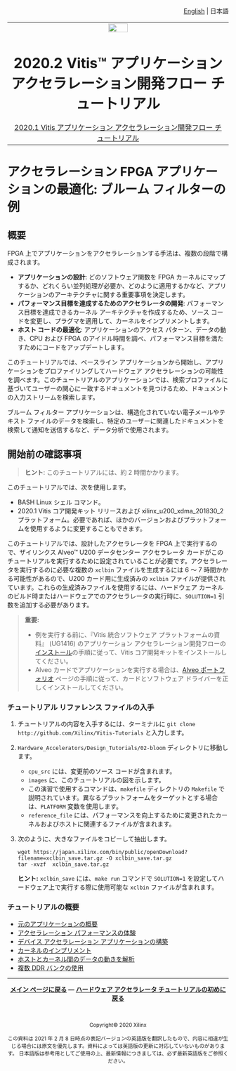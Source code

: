 ﻿<p align="right"><a href="../../../../README.md">English</a> | <a>日本語</a></p>
<table class="sphinxhide">
 <tr>
   <td align="center"><img src="https://japan.xilinx.com/content/dam/xilinx/imgs/press/media-kits/corporate/xilinx-logo.png" width="30%"/><h1>2020.2 Vitis™ アプリケーション アクセラレーション開発フロー チュートリアル</h1><a href="https://github.com/Xilinx/Vitis-Tutorials/tree/2020.1">2020.1 Vitis アプリケーション アクセラレーション開発フロー チュートリアル</a></td>
 </tr>
</table>

# アクセラレーション FPGA アプリケーションの最適化: ブルーム フィルターの例

## 概要

FPGA 上でアプリケーションをアクセラレーションする手法は、複数の段階で構成されます。

- **アプリケーションの設計**: どのソフトウェア関数を FPGA カーネルにマップするか、どれくらい並列処理が必要か、どのように適用するかなど、アプリケーションのアーキテクチャに関する重要事項を決定します。
- **パフォーマンス目標を達成するためのアクセラレータの開発**: パフォーマンス目標を達成できるカーネル アーキテクチャを作成するため、ソース コードを変更し、プラグマを適用して、カーネルをインプリメントします。
- **ホスト コードの最適化**: アプリケーションのアクセス パターン、データの動き、CPU および FPGA のアイドル時間を調べ、パフォーマンス目標を満たすためにコードをアップデートします。

このチュートリアルでは、ベースライン アプリケーションから開始し、アプリケーションをプロファイリングしてハードウェア アクセラレーションの可能性を調べます。このチュートリアルのアプリケーションでは、検索プロファイルに基づいてユーザーの関心に一致するドキュメントを見つけるため、ドキュメントの入力ストリームを検索します。

ブルーム フィルター アプリケーションは、構造化されていない電子メールやテキスト ファイルのデータを検索し、特定のユーザーに関連したドキュメントを検索して通知を送信するなど、データ分析で使用されます。

## 開始前の確認事項

> **ヒント**: このチュートリアルには、約 2 時間かかります。

このチュートリアルでは、次を使用します。

* BASH Linux シェル コマンド。
* 2020.1 Vitis コア開発キット リリースおよび xilinx\_u200\_xdma\_201830\_2 プラットフォーム。必要であれば、ほかのバージョンおよびプラットフォームを使用するように変更することもできます。

このチュートリアルでは、設計したアクセラレータを FPGA 上で実行するので、ザイリンクス Alveo™ U200 データセンター アクセラレータ カードがこのチュートリアルを実行するために設定されていることが必要です。アクセラレータを実行するのに必要な複数の `xclbin` ファイルを生成するには 6 ～ 7 時間かかる可能性があるので、U200 カード用に生成済みの `xclbin` ファイルが提供されています。これらの生成済みファイルを使用するには、ハードウェア カーネルのビルド時またはハードウェアでのアクセラレータの実行時に、`SOLUTION=1` 引数を追加する必要があります。

> **重要:**
>
> * 例を実行する前に、『Vitis 統合ソフトウェア プラットフォームの資料』 (UG1416) のアプリケーション アクセラレーション開発フローの[インストール](https://japan.xilinx.com/html_docs/xilinx2020_2/vitis_doc/acceleration_installation.html#vhc1571429852245)の手順に従って、Vitis コア開発キットをインストールしてください。
> * Alveo カードでアプリケーションを実行する場合は、[Alveo ポートフォリオ](https://japan.xilinx.com/products/boards-and-kits/alveo.html) ページの手順に従って、カードとソフトウェア ドライバーを正しくインストールしてください。

### チュートリアル リファレンス ファイルの入手

1. チュートリアルの内容を入手するには、ターミナルに `git clone http://github.com/Xilinx/Vitis-Tutorials` と入力します。

2. `Hardware_Accelerators/Design_Tutorials/02-bloom` ディレクトリに移動します。

   * `cpu_src` には、変更前のソース コードが含まれます。
   * `images` に、このチュートリアルの図を示します。
   * この演習で使用するコマンドは、`makefile` ディレクトリの `Makefile` で説明されています。異なるプラットフォームをターゲットとする場合は、`PLATFORM` 変数を使用します。
   * `reference_file` には、パフォーマンスを向上するために変更されたカーネルおよびホストに関連するファイルが含まれます。

3. 次のように、大きなファイルをコピーして抽出します。

   ```
   wget https://japan.xilinx.com/bin/public/openDownload?filename=xclbin_save.tar.gz -O xclbin_save.tar.gz
   tar -xvzf  xclbin_save.tar.gz
   ```

   **ヒント:** `xclbin_save` には、`make run` コマンドで `SOLUTION=1` を設定してハードウェア上で実行する際に使用可能な `xclbin` ファイルが含まれます。

### チュートリアルの概要

* [元のアプリケーションの概要](1_overview.md)
* [アクセラレーション パフォーマンスの体験](2_experience-acceleration.md)
* [デバイス アクセラレーション アプリケーションの構築](3_architect-the-application.md)
* [カーネルのインプリメント](4_implement-kernel.md)
* [ホストとカーネル間のデータの動きを解析](5_data-movement.md)
* [複数 DDR バンクの使用](6_using-multiple-ddr)

<!--
1. [Overview of the Original Application](1_overview.md): Provides a brief overview of the Bloom filter application with some examples of how this application is used in real-world scenarios.
2. [Experience Acceleration Performance](2_experience-acceleration.md): Profile the Bloom filter application and evaluate which sections are best suited for FPGA acceleration. You will also experience the acceleration potential by running the application first as a software-only version and then as an optimized FPGA-accelerated version.
3. [Architecting the Application](3_architect-the-application.md): In this lab, the original C++ based application computes scores for the documents using a Bloom filter. This lab also discusses setting realistic performance goals for an accelerated application. At the end of this lab, you will have a specification of the kernel based on the [Methodology for Accelerating Applications with the Vitis Software Platform](https://japan.xilinx.com/cgi-bin/docs/rdoc?v=2020.1;t=vitis+doc;d=methodologyacceleratingapplications.html#wgb1568690490380).
4. [Implementing the Kernel](4_implement-kernel.md): Implement the kernel based on the specification from the previous lab, and run the compute part of the algorithm on the FPGA.
5. [Analyze Data Movement Between Host and Kernel](5_data-movement.md): Analyze the performance results of the kernel you generated. Working with a predefined FPGA accelerator, you learn how to optimize data movements between the host and FPGA, how to efficiently invoke the FPGA kernel, and how to overlap computation on the CPU and FPGA to maximize application performance.
6. [Using Multiple DDR Banks](6_using-multiple-ddr): Configure multiple DDR banks to improve the kernel performance.
-->
<hr/>
<p align= center class="sphinxhide"><b><a href="../../../README.md">メイン ページに戻る</a> &mdash; <a href="../../README.md/">ハードウェア アクセラレータ チュートリアルの初めに戻る</a></b></p></br><p align="center" class="sphinxhide"><sup>Copyright&copy; 2020 Xilinx</sup></p>
<p align="center"><sup>この資料は 2021 年 2 月 8 日時点の表記バージョンの英語版を翻訳したもので、内容に相違が生じる場合には原文を優先します。資料によっては英語版の更新に対応していないものがあります。
日本語版は参考用としてご使用の上、最新情報につきましては、必ず最新英語版をご参照ください。</sup></p>
